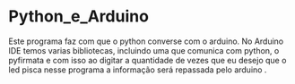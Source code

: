 # Python_e_Arduino
Este programa faz com que o python converse com o arduino. No Arduino IDE temos varias bibliotecas, incluindo uma que comunica com python, o pyfirmata e com isso ao digitar a quantidade de vezes que eu desejo que o led pisca nesse programa a informação será repassada pelo arduino .
